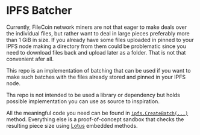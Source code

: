 # IPFS Batcher

Currently, FileCoin network miners are not that eager to make deals over the individual files, but rather want to deal in large pieces preferably more than 1 GiB in size. If you already have some files uploaded in pinned to your IPFS node making a directory from them could be problematic since you need to download files back and upload later as a folder. That is not that convenient afer all.

This repo is an implementation of batching that can be used if you want to make such batches with the files already stored and pinned in your IPFS node.


Ths repo is not intended to be used a library or dependency but holds possible implementation you can use as source to inspiration.

All the meaningful code you need can be found in [`ipfs.CreateBatch(...)`](https://github.com/kalambet/ipfsbatcher/blob/a3635b36abbfbfc48a9ca7575a7687fbf781ce4a/ipfs/ipfs.go#L28) method. Everything else is a proof-of-concept sandbox that checks the resulting piece size using [Lotus](https://github.com/filecoin-project/lotus) embedded methods.